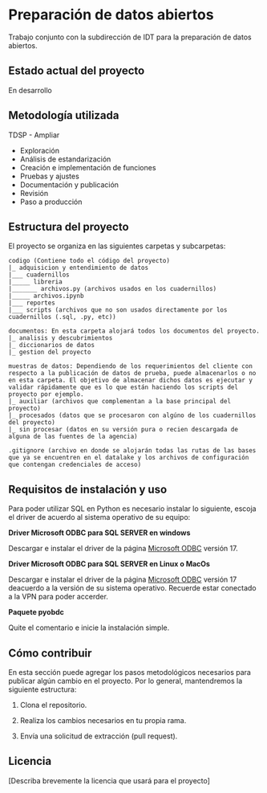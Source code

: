 # Preparación de datos abiertos

Trabajo conjunto con la subdirección de IDT para la preparación de datos abiertos.

## Estado actual del proyecto

En desarrollo

## Metodología utilizada

TDSP - Ampliar

- Exploración
- Análisis de estandarización
- Creación e implementación de funciones
- Pruebas y ajustes
- Documentación y publicación
- Revisión
- Paso a producción

## Estructura del proyecto

El proyecto se organiza en las siguientes carpetas y subcarpetas:

```
codigo (Contiene todo el código del proyecto)
|_ adquisicion y entendimiento de datos
|___ cuadernillos
|_____ libreria 
|_______ archivos.py (archivos usados en los cuadernillos)
|_____ archivos.ipynb
|___ reportes
|___ scripts (archivos que no son usados directamente por los cuadernillos (.sql, .py, etc))

documentos: En esta carpeta alojará todos los documentos del proyecto.
|_ analisis y descubrimientos
|_ diccionarios de datos
|_ gestion del proyecto

muestras de datos: Dependiendo de los requerimientos del cliente con respecto a la publicación de datos de prueba, puede almacenarlos o no en esta carpeta. El objetivo de almacenar dichos datos es ejecutar y validar rápidamente que es lo que están haciendo los scripts del proyecto por ejemplo.
|_ auxiliar (archivos que complementan a la base principal del proyecto)
|_ procesados (datos que se procesaron con algúno de los cuadernillos del proyecto)
|_ sin procesar (datos en su versión pura o recien descargada de alguna de las fuentes de la agencia)

.gitignore (archivo en donde se alojarán todas las rutas de las bases que ya se encuentren en el datalake y los archivos de configuración que contengan credenciales de acceso)
```

## Requisitos de instalación y uso

Para poder utilizar SQL en Python es necesario instalar lo siguiente, escoja el driver de acuerdo al sistema operativo de su equipo: 
 
 
**Driver Microsoft ODBC para SQL SERVER en windows**
 
Descargar e instalar el driver de la página [Microsoft ODBC](https://docs.microsoft.com/en-us/sql/connect/odbc/windows/system-requirements-installation-and-driver-files?view=sql-server-ver15#installing-microsoft-odbc-driver-for-sql-server) versión 
 17.
 
**Driver Microsoft ODBC para SQL SERVER en Linux o MacOs**
 
Descargar e instalar el driver de la página [Microsoft ODBC](https://docs.microsoft.com/en-us/sql/connect/odbc/linux-mac/system-requirements?view=sql-server-ver15) versión 17 deacuerdo a la versión de su sistema operativo.
Recuerde estar conectado a la VPN para poder accerder. 

**Paquete pyobdc**

Quite el comentario e inicie la instalación simple.

## Cómo contribuir

En esta sección puede agregar los pasos metodológicos necesarios para publicar algún cambio en el proyecto. Por lo general, mantendremos la siguiente estructura:

1. Clona el repositorio.

2. Realiza los cambios necesarios en tu propia rama.

3. Envía una solicitud de extracción (pull request).

## Licencia

[Describa brevemente la licencia que usará para el proyecto]
